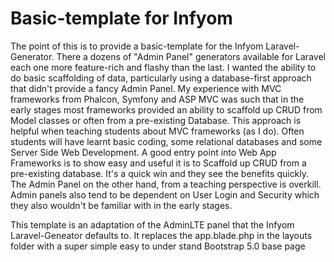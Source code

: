 # Basic-template for Infyom

The point of this is to provide a basic-template for the Infyom Laravel-Generator. There a dozens of "Admin Panel" generators available for Laravel each one more feature-rich and flashy than the last. I wanted the ability to do basic scaffolding of data, particularly using a database-first approach that didn't provide a fancy Admin Panel. My experience with MVC frameworks from Phalcon, Symfony and ASP MVC was such that in the early stages most frameworks provided an ability to scaffold up CRUD from Model classes or often from a pre-existing Database. This approach is helpful when teaching students about MVC frameworks (as I do). Often students will have learnt basic coding, some relational databases and some Server Side Web Development. A good entry point into Web App Frameworks is to show easy and useful it is to Scaffold up CRUD from a pre-existing database. It's a quick win and they see the benefits quickly. The Admin Panel on the other hand, from a teaching perspective is overkill. Admin panels also tend to be dependent on User Login and Security which they also wouldn't be familiar with in the early stages.

This template is an adaptation of the AdminLTE panel that the Infyom Laravel-Geneator defaults to. It replaces the app.blade.php in the layouts folder with a super simple easy to under stand Bootstrap 5.0 base page
